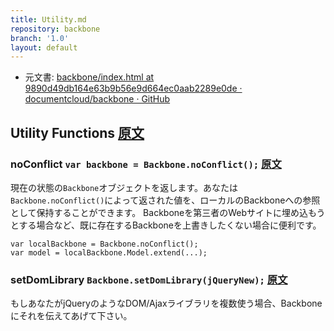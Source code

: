 ```yaml
---
title: Utility.md
repository: backbone
branch: '1.0'
layout: default
---
```


+ 元文書: [backbone/index.html at 9890d49db164e63b9b56e9d664ec0aab2289e0de · documentcloud/backbone · GitHub](https://github.com/documentcloud/backbone/blob/9890d49db164e63b9b56e9d664ec0aab2289e0de/index.html "backbone/index.html at 9890d49db164e63b9b56e9d664ec0aab2289e0de · documentcloud/backbone · GitHub")

## Utility Functions [原文](http://backbonejs.org/#Utility)

### noConflict `var backbone = Backbone.noConflict();` [原文](http://backbonejs.org/#Utility-noConflict)
現在の状態の`Backbone`オブジェクトを返します。あなたは`Backbone.noConflict()`によって返された値を、ローカルのBackboneへの参照として保持することができます。
Backboneを第三者のWebサイトに埋め込もうとする場合など、既に存在するBackboneを上書きしたくない場合に便利です。

<pre class="javascript"><code>var localBackbone = Backbone.noConflict();
var model = localBackbone.Model.extend(...);
</code></pre>

### setDomLibrary `Backbone.setDomLibrary(jQueryNew);` [原文](http://backbonejs.org/#Utility-setDomLibrary)
もしあなたがjQueryのようなDOM/Ajaxライブラリを複数使う場合、Backboneにそれを伝えてあげて下さい。
